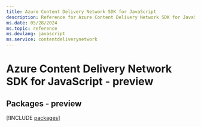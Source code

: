 ```yaml
---
title: Azure Content Delivery Network SDK for JavaScript
description: Reference for Azure Content Delivery Network SDK for JavaScript
ms.date: 05/28/2024
ms.topic: reference
ms.devlang: javascript
ms.service: contentdeliverynetwork
---
```

# Azure Content Delivery Network SDK for JavaScript - preview
## Packages - preview
[!INCLUDE [packages](content-delivery-network-index.md)]